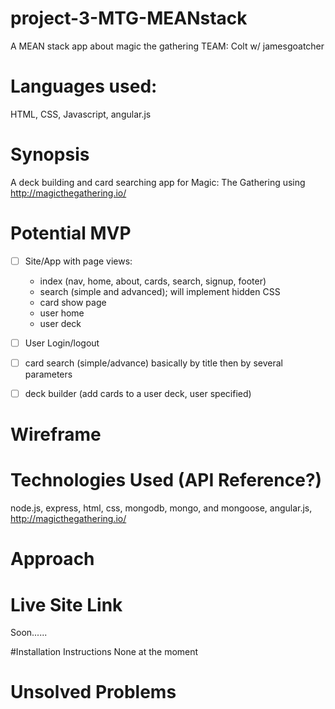 # project-3-MTG-MEANstack
A MEAN stack app about magic the gathering TEAM: Colt w/ jamesgoatcher

# Languages used:
HTML, CSS, Javascript, angular.js

# Synopsis
A deck building and card searching app for Magic: The Gathering using http://magicthegathering.io/

# Potential MVP
- [ ] Site/App with page views: 
	- index (nav, home, about, cards, search, signup, footer)
	- search (simple and advanced); will implement hidden CSS
	- card show page
	- user home
	- user deck

- [ ] User Login/logout

- [ ] card search (simple/advance) basically by title then by several parameters

- [ ] deck builder (add cards to a user deck, user specified)


# Wireframe



# Technologies Used (API Reference?)
node.js, express, html, css, mongodb, mongo, and mongoose, angular.js, http://magicthegathering.io/

# Approach

# Live Site Link

Soon......

#Installation Instructions
None at the moment

# Unsolved Problems
